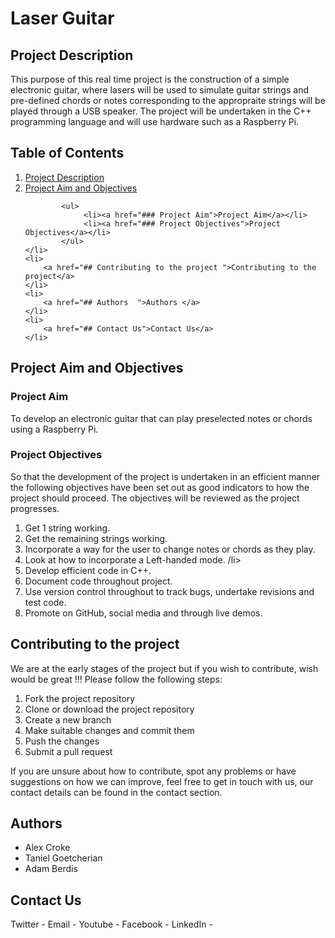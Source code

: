# Laser Guitar

## Project Description 

This purpose of this real time project is the construction of a simple electronic guitar, where lasers will be used to simulate guitar strings and pre-defined chords or notes corresponding to the appropraite strings will be played through a USB speaker. The project will be undertaken in the C++ programming language and will use hardware such as a Raspberry Pi. 


## Table of Contents 
  <ol>
	<li> 
		<a href="## Project Description ">Project Description</a>   
	</li>
	<li>
		 <a href="## Project Aim and Objectives ">Project Aim and Objectives</a> 
			
			<ul>
       			 <li><a href="### Project Aim">Project Aim</a></li>
       			 <li><a href="### Project Objectives">Project Objectives</a></li>
			</ul>
	</li>
	<li> 
		<a href="## Contributing to the project ">Contributing to the project</a>   
	</li>
	<li> 
		<a href="## Authors  ">Authors </a>   
	</li>
	<li> 
		<a href="## Contact Us">Contact Us</a>   
	</li>

  </ol>

## Project Aim and Objectives

### Project Aim
To develop an electronic guitar that can play preselected notes or chords using a Raspberry Pi.

### Project Objectives

So that the development of the project is undertaken in an efficient manner the following objectives have been set out as good indicators to how the project should proceed. The objectives will be reviewed as the project progresses. 

<ol>
<li>Get 1 string working. </li>
<li>Get the remaining strings working. </li>
<li>Incorporate a way for the user to change notes or chords as they play. </li>
<li>Look at how to incorporate a Left-handed mode. /li>
<li>Develop efficient code in C++. </li>
<li>Document code throughout project. </li>
<li>Use version control throughout to track bugs, undertake revisions and test code. </li>
<li>Promote on GitHub, social media and through live demos. </li>
</ol>


## Contributing to the project

We are at the early stages of the project but if you wish to contribute, wish would be great !!! Please follow the following steps:

<ol>
<li>Fork the project repository</li>
<li>Clone or download the project repository </li>
<li>Create a new branch</li>
<li>Make suitable changes and commit them</li>
<li>Push the changes </li>
<li>Submit a pull request</li>
</ol>

If you are unsure about how to contribute, spot any problems or have suggestions on how we can improve, feel free to get in touch with us, our contact details can be found in the contact section. 

## Authors 

<ul>
<li> Alex Croke </li>
<li> Taniel Goetcherian </li>
<li> Adam Berdis </li>
</ul>

## Contact Us

Twitter - 
Email - 
Youtube - 
Facebook - 
LinkedIn - 
